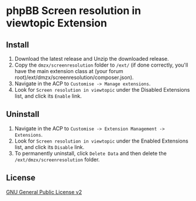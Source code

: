 # phpBB Screen resolution in viewtopic Extension

## Install

1. Download the latest release and Unzip the downloaded release.
2. Copy the `dmzx/screenresolution` folder to `/ext/` (if done correctly, you'll have the main extension class at (your forum root)/ext/dmzx/screenresolution/composer.json).
3. Navigate in the ACP to `Customise -> Manage extensions`.
4. Look for `Screen resolution in viewtopic` under the Disabled Extensions list, and click its `Enable` link.

## Uninstall

1. Navigate in the ACP to `Customise -> Extension Management -> Extensions`.
2. Look for `Screen resolution in viewtopic` under the Enabled Extensions list, and click its `Disable` link.
3. To permanently uninstall, click `Delete Data` and then delete the `/ext/dmzx/screenresolution` folder.

## License
[GNU General Public License v2](http://opensource.org/licenses/GPL-2.0)